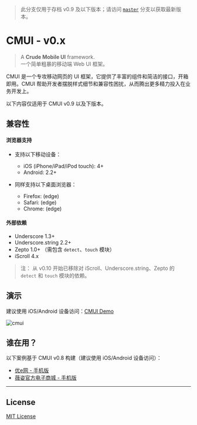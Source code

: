 > 此分支仅用于存档 v0.9 及以下版本；请访问 [`master`](https://github.com/CMUI/CMUI) 分支以获取最新版本。

# CMUI - v0.x

> A **Crude Mobile UI** framework.  
> 一个简单粗暴的移动端 Web UI 框架。

CMUI 是一个专攻移动网页的 UI 框架，它提供了丰富的组件和简洁的接口，开箱即用。CMUI 帮助开发者摆脱样式细节和兼容性困扰，从而腾出更多精力投入在业务开发上。

以下内容仅适用于 CMUI v0.9 以及下版本。

## 兼容性

#### 浏览器支持

* 支持以下移动设备：
	* iOS (iPhone/iPad/iPod touch): 4+
	* Android: 2.2+

* 同样支持以下桌面浏览器：
	* Firefox: (edge)
	* Safari: (edge)
	* Chrome: (edge)

#### 外部依赖

* Underscore 1.3+
* Underscore.string 2.2+
* Zepto 1.0+ （需包含 `detect`、`touch` 模块）
* iScroll 4.x

> 注： 从 v0.10 开始已移除对 iScroll、Underscore.string、Zepto 的 `detect` 和 `touch` 模块的依赖。


## 演示

建议使用 iOS/Android 设备访问：[CMUI Demo](http://cmui.net/)

![cmui](https://f.cloud.github.com/assets/1231359/1894178/3cec5d66-7ad6-11e3-91a8-124dd7307c10.png)

## 谁在用？

以下案例基于 CMUI v0.8 构建（建议使用 iOS/Android 设备访问）：

* [优e网 - 手机版](http://m.uemall.com/)
* [薇姿官方电子商城 - 手机版](http://m.vichy.com.cn/)

***

## License

[MIT License](http://www.opensource.org/licenses/mit-license.php)
